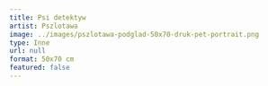 ```yaml
---
title: Psi detektyw
artist: Pszlotawa
image: ../images/pszlotawa-podglad-50x70-druk-pet-portrait.png
type: Inne
url: null
format: 50x70 cm
featured: false
---
```

